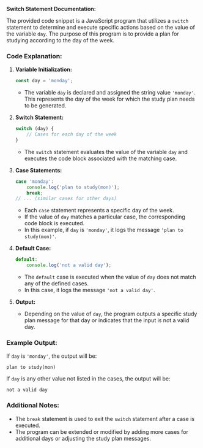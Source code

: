 **Switch Statement Documentation:**

The provided code snippet is a JavaScript program that utilizes a `switch` statement to determine and execute specific actions based on the value of the variable `day`. The purpose of this program is to provide a plan for studying according to the day of the week.

### Code Explanation:

1. **Variable Initialization:**
    ```javascript
    const day = 'monday';
    ```
    - The variable `day` is declared and assigned the string value `'monday'`. This represents the day of the week for which the study plan needs to be generated.

2. **Switch Statement:**
    ```javascript
    switch (day) {
        // Cases for each day of the week
    }
    ```
    - The `switch` statement evaluates the value of the variable `day` and executes the code block associated with the matching case.

3. **Case Statements:**
    ```javascript
    case 'monday':
        console.log('plan to study(mon)');
        break;
    // ... (similar cases for other days)
    ```
    - Each `case` statement represents a specific day of the week.
    - If the value of `day` matches a particular case, the corresponding code block is executed.
    - In this example, if `day` is `'monday'`, it logs the message `'plan to study(mon)'`.

4. **Default Case:**
    ```javascript
    default:
        console.log('not a valid day');
    ```
    - The `default` case is executed when the value of `day` does not match any of the defined cases.
    - In this case, it logs the message `'not a valid day'`.

5. **Output:**
    - Depending on the value of `day`, the program outputs a specific study plan message for that day or indicates that the input is not a valid day.

### Example Output:
If `day` is `'monday'`, the output will be:
```
plan to study(mon)
```

If `day` is any other value not listed in the cases, the output will be:
```
not a valid day
```

### Additional Notes:
- The `break` statement is used to exit the `switch` statement after a case is executed.
- The program can be extended or modified by adding more cases for additional days or adjusting the study plan messages.